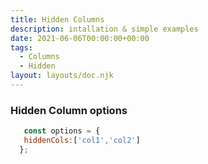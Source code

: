 ```yaml
---
title: Hidden Columns
description: intallation & simple examples
date: 2021-06-06T00:00:00+00:00
tags:
  - Columns
  - Hidden
layout: layouts/doc.njk
---
```

### Hidden Column options

 ```js
    const options = {
    hiddenCols:['col1','col2']
   };

```


